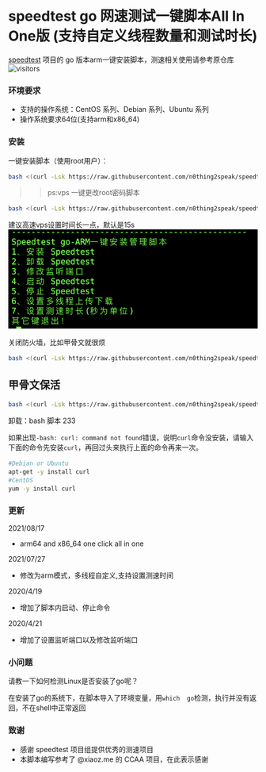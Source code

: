 


# speedtest go 网速测试一键脚本All In One版 (支持自定义线程数量和测试时长)

[speedtest](https://github.com/librespeed/speedtest) 项目的 go 版本arm一键安装脚本，测速相关使用请参考原仓库  ![visitors](https://visitor-badge.glitch.me/badge?page_id=speedtest_aio)


### 环境要求

* 支持的操作系统：CentOS 系列、Debian 系列、Ubuntu 系列
* 操作系统要求64位(支持arm和x86_64)


### 安装

一键安装脚本（使用root用户）：

```bash
bash <(curl -Lsk https://raw.githubusercontent.com/n0thing2speak/speedtest-go-arm/master/install.sh)
```

>> ps:vps 一键更改root密码脚本
```bash 
bash <(curl -Lsk https://raw.githubusercontent.com/n0thing2speak/speedtest-go-arm/master/root_aio.sh)
```
建议高速vps设置时间长一点，默认是15s
![](./s.png)

关闭防火墙，比如甲骨文就很烦
```bash
bash <(curl -Lsk https://raw.githubusercontent.com/n0thing2speak/speedtest-go-arm/master/fuckiptables.sh)
```

## 甲骨文保活
```bash
bash <(curl -Lsk https://raw.githubusercontent.com/n0thing2speak/speedtest-go-AIO/master/shuaibi_oraclekeeper.sh)
``` 
卸载：bash 脚本 233

如果出现`-bash: curl: command not found`错误，说明`curl`命令没安装，请输入下面的命令先安装`curl`，再回过头来执行上面的命令再来一次。

```bash
#Debian or Ubuntu
apt-get -y install curl
#CentOS
yum -y install curl
```

### 更新

2021/08/17

- arm64 and x86_64 one click all in one

2021/07/27

- 修改为arm模式，多线程自定义,支持设置测速时间

2020/4/19

- 增加了脚本内启动、停止命令

2020/4/21

- 增加了设置监听端口以及修改监听端口

### 小问题

请教一下如何检测Linux是否安装了go呢？

在安装了go的系统下，在脚本导入了环境变量，用`which  go`检测，执行并没有返回，不在shell中正常返回

### 致谢

- 感谢 speedtest 项目组提供优秀的测速项目
- 本脚本编写参考了 @xiaoz.me 的 CCAA 项目，在此表示感谢
